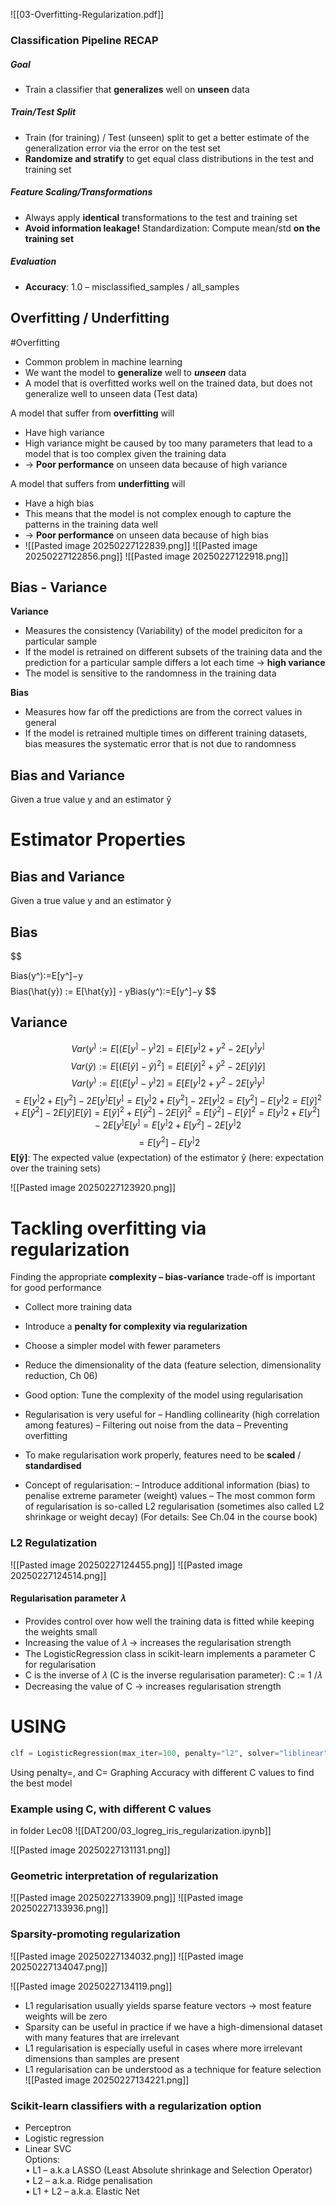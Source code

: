 ![[03-Overfitting-Regularization.pdf]]
### Classification Pipeline RECAP
##### Goal
- Train a classifier that **generalizes** well on **unseen** data
##### Train/Test Split
- Train (for training) / Test (unseen) split to get a better estimate of the generalization error via the error on the test set
- **Randomize and stratify** to get equal class distributions in the test and training set
##### Feature Scaling/Transformations
- Always apply **identical** transformations to the test and training set
- **Avoid information leakage!** Standardization: Compute mean/std **on the training set**
##### Evaluation
- **Accuracy**: 1.0 – misclassified_samples / all_samples


## Overfitting / Underfitting
#Overfitting
- Common problem in machine learning
- We want the model to **generalize** well to ***unseen*** data
- A model that is overfitted works well on the trained data, but does not generalize well to unseen data (Test data)


A model that suffer from **overfitting** will
- Have high variance
- High variance might be caused by too many parameters that lead to a model that is too complex given the training data
- -> **Poor performance** on unseen data because of high variance

A model that suffers from **underfitting** will
- Have a high bias 
- This means that the model is not complex enough to capture the patterns in the training data well
- -> **Poor performance** on unseen data because of high bias
- ![[Pasted image 20250227122839.png]]
![[Pasted image 20250227122856.png]]
![[Pasted image 20250227122918.png]]



## Bias - Variance
**Variance**
- Measures the consistency (Variability) of the model prediciton for a particular sample
- If the model is retrained on different subsets of the training data and the prediction for a particular sample differs a lot each time → **high variance**
- The model is sensitive to the randomness in the training data

**Bias**
- Measures how far off the predictions are from the correct values in general
-  If the model is retrained multiple times on different training datasets, bias measures the systematic error that is not due to randomness


## Bias and Variance

Given a true value y and an estimator ŷ
# Estimator Properties

## Bias and Variance

Given a true value y and an estimator ŷ

## Bias
$$

Bias(y^):=E[y^]−y
$$
$$Bias(\hat{y}) := E[\hat{y}] - yBias(y^):=E[y^]−y
$$


## Variance
$$
Var(y^):=E[(E[y^]−y^)2]=E[E[y^]2+y^2−2E[y^]y^]
$$$$
Var(\hat{y}) := E[(E[\hat{y}] - \hat{y})^2] = E[E[\hat{y}]^2 + \hat{y}^2 - 2E[\hat{y}]\hat{y}]
$$
$$Var(y^):=E[(E[y^]−y^)2]=E[E[y^]2+y^2−2E[y^]y^]
$$
$$
=E[y^]2+E[y^2]−2E[y^]E[y^]=E[y^]2+E[y^2]−2E[y^]2=E[y^2]−E[y^]2= E[\hat{y}]^2 + E[\hat{y}^2] - 2E[\hat{y}]E[\hat{y}] = E[\hat{y}]^2 + E[\hat{y}^2] - 2E[\hat{y}]^2 = E[\hat{y}^2] - E[\hat{y}]^2=E[y^]2+E[y^2]−2E[y^]E[y^]=E[y^]2+E[y^2]−2E[y^]2
$$
$$
=E[y^2]−E[y^]2
$$
**E[ŷ]**: The expected value (expectation) of the estimator ŷ (here: expectation over the training sets)


![[Pasted image 20250227123920.png]]


# Tackling overfitting via regularization
Finding the appropriate **complexity – bias-variance** trade-off is important for good
performance

- Collect more training data
- Introduce a **penalty for complexity via  regularization**
- Choose a simpler model with fewer parameters
- Reduce the dimensionality of the data (feature selection, dimensionality reduction, Ch 06)

-  Good option: Tune the complexity of the model using regularisation
-  Regularisation is very useful for
	– Handling collinearity (high correlation among features)
	– Filtering out noise from the data
	– Preventing overfitting
- To make regularisation work properly, features need to be **scaled** / **standardised**
- Concept of regularisation:
	– Introduce additional information (bias) to penalise extreme parameter (weight) values
	– The most common form of regularisation is so-called L2 regularisation (sometimes
	also called L2 shrinkage or weight decay) (For details: See Ch.04 in the course book)

### L2 Regulatization
![[Pasted image 20250227124455.png]]
![[Pasted image 20250227124514.png]]
#### Regularisation parameter 𝜆
- Provides control over how well the training data is fitted while keeping the weights small
-  Increasing the value of 𝜆 → increases the regularisation strength
- The LogisticRegression class in scikit-learn implements a parameter C for regularisation
- C is the inverse of 𝜆 (C is the inverse regularisation parameter): C := 1 /𝜆
- Decreasing the value of C → increases regularisation strength


# USING
```python
clf = LogisticRegression(max_iter=100, penalty="l2", solver="liblinear", random_state=1, C=10.0**c)
```
Using penalty=, and C= 
Graphing Accuracy with different C values to find the best model


### Example using C, with different C values
in folder Lec08
![[DAT200/03_logreg_iris_regularization.ipynb]]

![[Pasted image 20250227131131.png]]


### Geometric interpretation of regularization
![[Pasted image 20250227133909.png]]
![[Pasted image 20250227133936.png]]


### Sparsity-promoting regularization
![[Pasted image 20250227134032.png]]
![[Pasted image 20250227134047.png]]

![[Pasted image 20250227134119.png]]

+ L1 regularisation usually yields sparse feature vectors → most feature weights will be zero  
+  Sparsity can be useful in practice if we have a high-dimensional dataset with many  features that are irrelevant  
+  L1 regularisation is especially useful in cases where more irrelevant dimensions than  samples are present  
+ L1 regularisation can be understood as a technique for feature selection
![[Pasted image 20250227134221.png]]


### Scikit-learn classifiers with a regularization option  
+  Perceptron  
+ Logistic regression  
+  Linear SVC  
	Options:  
	• L1 – a.k.a LASSO (Least Absolute shrinkage and Selection Operator)  
	• L2 – a.k.a. Ridge penalisation  
	• L1 + L2 – a.k.a. Elastic Net